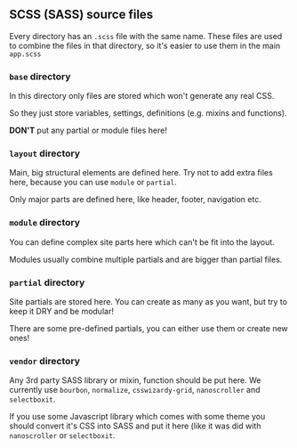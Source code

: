 ## SCSS (SASS) source files

Every directory has an `.scss` file with the same name. These files are used
to combine the files in that directory, so it's easier to use them in the main `app.scss`

### `base` directory

In this directory only files are stored which won't generate any real CSS.

So they just store variables, settings, definitions (e.g. mixins and functions).

**DON'T** put any partial or module files here!

### `layout` directory

Main, big structural elements are defined here. Try not to add extra files here, because
you can use `module` or `partial`.

Only major parts are defined here, like header, footer, navigation etc.

### `module` directory

You can define complex site parts here which can't be fit into the layout.

Modules usually combine multiple partials and are bigger than partial files.

### `partial` directory

Site partials are stored here. You can create as many as you want, but try to keep
it DRY and be modular!

There are some pre-defined partials, you can either use them or create new ones!

### `vendor` directory

Any 3rd party SASS library or mixin, function should be put here. We currently
use `bourbon`, `normalize`, `csswizardy-grid`, `nanoscroller` and `selectboxit`.

If you use some Javascript library which comes with some theme you should convert
it's CSS into SASS and put it here (like it was did with `nanoscroller` or `selectboxit`.